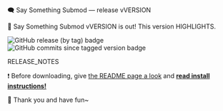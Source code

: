 <!--
This document is a release template; do not include these comments into release
body as they only serve to explain what is what.

Replace the following placeholders:
  VERSION: version tag without leading v (like "1.2.3", not v"1.2.3".)
  HIGHLIGHTS: short highlights of this release, lowercase and without trailing
    dot (like "includes new content", not "Includes new content.".)
  RELEASE_NOTES: full list of release notes with items in the following form:
    * COMMIT_DESCRIPTION &mdash; COMMIT_HASH
-->

<!--Release title-->
🗨️ Say Something Submod — release vVERSION

<!--Release body-->
🥳 Say Something Submod vVERSION is out! This version HIGHLIGHTS.

![GitHub release (by tag) badge](https://img.shields.io/github/downloads/friends-of-monika/mas-saysomething/VERSION/total) ![GitHub commits since tagged version badge](https://img.shields.io/github/commits-since/friends-of-monika/mas-saysomething/VERSION)

RELEASE_NOTES

❗ Before downloading, give [the README page a look](https://github.com/Friends-of-Monika/mas-saysomething#readme) and [**read install instructions!**](https://github.com/Friends-of-Monika/mas-saysomething#-installing)

🎉 Thank you and have fun~